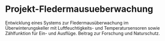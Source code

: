 # Projekt-Fledermausueberwachung
Entwicklung eines Systems zur Fledermausüberwachung im Überwinterungskeller mit Luftfeuchtigkeits- und Temperatursensoren sowie Zählfunktion für Ein- und Ausflüge. Beitrag zur Forschung und Naturschutz.
